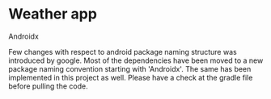 # Weather app
Androidx

Few changes with respect to android package naming structure was introduced by google. Most of the dependencies have been 
moved to a new package naming convention starting with 'Androidx'. The same has been implemented in this project as well.
Please have a check at the gradle file before pulling the code.
